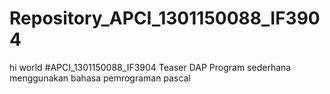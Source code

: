 # Repository_APCI_1301150088_IF3904
hi world
#APCI_1301150088_IF3904
Teaser DAP
Program sederhana menggunakan bahasa pemrograman pascal
